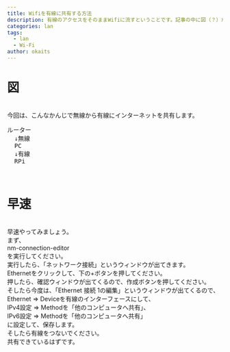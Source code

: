```yaml
---
title: Wifiを有線に共有する方法
description: 有線のアクセスをそのままWifiに流すということです。記事の中に図（？）があります。
categories: lan
tags:
  - lan
  - Wi-Fi
author: okaits
---
```

<h1>図</h1>
<br>
今回は、こんなかんじで無線から有線にインターネットを共有します。<br>
<pre>ルーター
  ↓無線
  PC
  ↓有線
  RPi
</pre><br>
<h1>早速</h1>
<br>
早速やってみましょう。<br>
まず、<br>
nm-connection-editor<br>
を実行してください。<br>
実行したら、「ネットワーク接続」というウィンドウが出てきます。<br>
Ethernetをクリックして、下の+ボタンを押してください。<br>
押したら、確認ウィンドウが出てくるので、作成ボタンを押してください。<br>
そしたら今度は、「Ethernet 接続 1の編集」というウィンドウが出てくるので、<br>
Ethernet => Deviceを有線のインターフェースにして、<br>
IPv4設定 => Methodを「他のコンピュータへ共有」、<br>
IPv6設定 => Methodを「他のコンピュータへ共有」<br>
に設定して、保存します。<br>
そしたら有線をつないでください。<br>
共有できているはずです。<br>